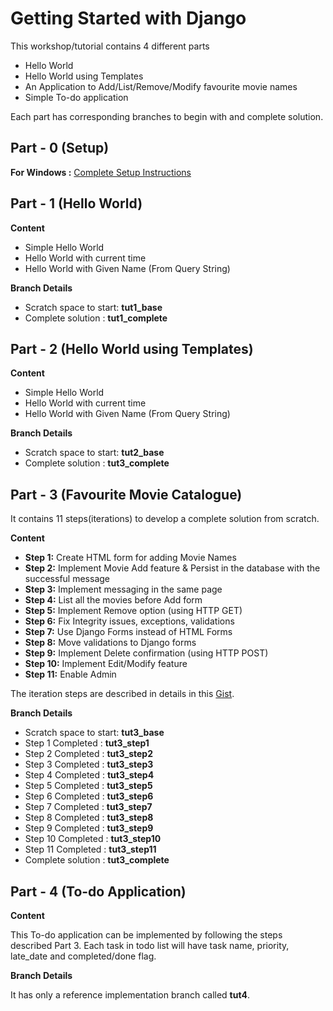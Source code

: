 Getting Started with Django
=============================
 
This workshop/tutorial contains 4 different parts

  - Hello World
  - Hello World using Templates
  - An Application to Add/List/Remove/Modify favourite movie names
  - Simple To-do application

Each part has corresponding branches to begin with and complete solution.

Part - 0   (Setup)
----
**For Windows :**
[Complete Setup Instructions](https://gist.github.com/sivaa/cf29434e5b09a0854f26)

Part - 1   (Hello World)
----
**Content**
 - Simple Hello World
 - Hello World with current time
 - Hello World with Given Name (From Query String)

**Branch Details**
 - Scratch space to start: **tut1_base**
 - Complete solution :     **tut1_complete**

Part - 2   (Hello World using Templates)
----
**Content**
 - Simple Hello World
 - Hello World with current time
 - Hello World with Given Name (From Query String)

**Branch Details**
 - Scratch space to start: **tut2_base**
 - Complete solution :     **tut3_complete**

Part - 3   (Favourite Movie Catalogue)
----
It contains 11 steps(iterations) to develop a complete solution from scratch.

**Content**
 - **Step 1:** Create HTML form for adding Movie Names 
 - **Step 2:** Implement Movie Add feature & Persist in the database with the successful message
 - **Step 3:** Implement messaging in the same page
 - **Step 4:** List all the movies  before Add form
 - **Step 5:** Implement Remove option (using HTTP GET) 
 - **Step 6:** Fix Integrity issues, exceptions, validations
 - **Step 7:** Use Django Forms instead of HTML Forms
 - **Step 8:** Move  validations to Django forms
 - **Step 9:** Implement Delete confirmation (using HTTP POST)
 - **Step 10:** Implement Edit/Modify feature
 - **Step 11:** Enable Admin

 The iteration steps are described in details in this [Gist].

**Branch Details**
 - Scratch space to start: **tut3_base**
 - Step 1 Completed :      **tut3_step1**
 - Step 2 Completed :      **tut3_step2**
 - Step 3 Completed :      **tut3_step3**
 - Step 4 Completed :      **tut3_step4**
 - Step 5 Completed :      **tut3_step5**
 - Step 6 Completed :      **tut3_step6**
 - Step 7 Completed :      **tut3_step7**
 - Step 8 Completed :      **tut3_step8**
 - Step 9 Completed :      **tut3_step9**
 - Step 10 Completed :     **tut3_step10**
 - Step 11 Completed :     **tut3_step11**
 - Complete solution :     **tut3_complete**

Part - 4   (To-do Application)
----
**Content**

This To-do application can be implemented by following the steps described Part 3. Each task in todo list will have task name, priority, late_date and completed/done flag.

**Branch Details**

It has only a reference implementation branch called **tut4**.

[Gist]: https://gist.github.com/sivaa/8486393
    

